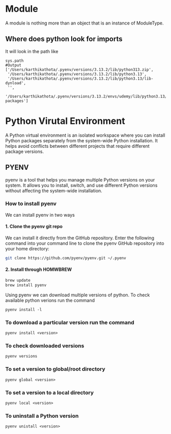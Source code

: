 # Module

A module is nothing more than an object that is an instance of ModuleType.

## Where does python look for imports

It will look in the path like

```
sys.path
#Output
['/Users/karthikathota/.pyenv/versions/3.13.2/lib/python313.zip',
 '/Users/karthikathota/.pyenv/versions/3.13.2/lib/python3.13',
 '/Users/karthikathota/.pyenv/versions/3.13.2/lib/python3.13/lib-dynload',
 '',
 '/Users/karthikathota/.pyenv/versions/3.13.2/envs/udemy/lib/python3.13/site-packages']
```

# Python Virutal Environment

A Python virtual environment is an isolated workspace where you can install Python packages separately from the system-wide Python installation. It helps avoid conflicts between different projects that require different package versions.

## PYENV

pyenv is a tool that helps you manage multiple Python versions on your system. It allows you to install, switch, and use different Python versions without affecting the system-wide installation.

### How to install pyenv

We can install pyenv in two ways

#### 1. Clone the pyenv git repo

We can install it directly from the GitHub repository. Enter the following command into your command line to clone the pyenv GitHub repository into your home directory:

```bash
git clone https://github.com/pyenv/pyenv.git ~/.pyenv
```

#### 2. Install through HOMWBREW

```bash
brew update
brew install pyenv
```

Using pyenv we can download multiple versions of python. To check available python verions run the command

```
pyenv install -l
```

### To download a particular version run the command

```
pyenv install <version>
```

### To check downloaded versions

```
pyenv versions
```

### To set a version to global/root directory

```
pyenv global <version>
```

### To set a version to a local directory

```
pyenv local <version>
```

### To uninstall a Python version

```
pyenv unistall <version>
```
